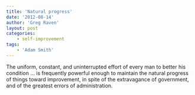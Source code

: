 ```yaml
---
title: 'Natural progress'
date: '2012-08-14'
author: 'Greg Raven'
layout: post
categories:
    - self-improvement
tags:
    - 'Adam Smith'
---
```


The uniform, constant, and uninterrupted effort of every man to better his condition … is frequently powerful enough to maintain the natural progress of things toward improvement, in spite of the extravagance of government, and of the greatest errors of administration.